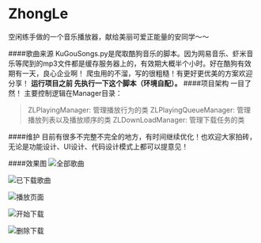 # ZhongLe

空闲练手做的一个音乐播放器，献给美丽可爱正能量的安同学～～

####歌曲来源
KuGouSongs.py是爬取酷狗音乐的脚本。因为网易音乐、虾米音乐等爬到的mp3文件都是缓存服务器上的，有效期大概半个小时。好在酷狗有效期有一天，良心企业啊！ 
爬虫用的不溜，写的很粗糙！有更好更优美的方案欢迎分享！
**运行项目之前 先执行一下这个脚本（环境自配）。**
####项目架构
一目了然！
主要控制逻辑在Manager目录：
>ZLPlayingManager: 管理播放行为的类
>ZLPlayingQueueManager: 管理播放列表以及播放顺序的类
>ZLDownLoadManager: 管理下载任务的类 

####维护
目前有很多不完整不完全的地方，有时间继续优化！也欢迎大家拍砖，无论是功能设计、UI设计、代码设计模式上都可以提意见！

####效果图
![全部歌曲](http://upload-images.jianshu.io/upload_images/1136939-9834114f2220d970.PNG?imageMogr2/auto-orient/strip%7CimageView2/2/w/1240)

![已下载歌曲](http://upload-images.jianshu.io/upload_images/1136939-a0580b934a0ea3df.PNG?imageMogr2/auto-orient/strip%7CimageView2/2/w/1240)

![播放页面](http://upload-images.jianshu.io/upload_images/1136939-ffb3fc8a1d1978ad.PNG?imageMogr2/auto-orient/strip%7CimageView2/2/w/1240)

![开始下载](http://upload-images.jianshu.io/upload_images/1136939-4a46f5454d1c66ab.PNG?imageMogr2/auto-orient/strip%7CimageView2/2/w/1240)

![删除下载](http://upload-images.jianshu.io/upload_images/1136939-49825f5c6127e994.PNG?imageMogr2/auto-orient/strip%7CimageView2/2/w/1240)

